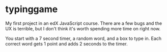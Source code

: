 # typinggame

My first project in an edX JavaScript course. There are a few bugs and the UX is terrible, but I don't think it's worth spending more time on right now.

You start with a 7 second timer, a random word, and a box to type in. Each correct word gets 1 point and adds 2 seconds to the timer.
